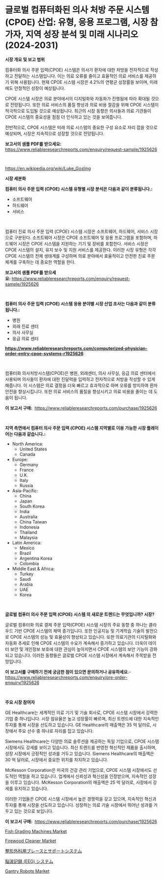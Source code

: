 <p><h1>글로벌 컴퓨터화된 의사 처방 주문 시스템 (CPOE) 산업: 유형, 응용 프로그램, 시장 참가자, 지역 성장 분석 및 미래 시나리오 (2024-2031)</h1></p><p><strong>시장 개요 및 보고 범위</strong></p>
<p><p>컴퓨터화 의사 주문 입력(CPOE) 시스템은 의사가 환자에 대한 처방을 전자적으로 작성하고 전달하는 시스템입니다. 이는 의료 오류를 줄이고 효율적인 의료 서비스를 제공하기 위해 사용됩니다. 현재 CPOE 시스템 시장은 4.2%의 연평균 성장률을 보이며, 미래에도 안정적인 성장이 예상됩니다.</p><p>CPOE 시스템 시장은 의료 분야에서의 디지털화와 자동화가 진행됨에 따라 확대될 것으로 전망됩니다. 또한 의료 서비스의 품질 향상과 의료 비용 절감을 위해 CPOE 시스템이 적극적으로 도입될 것으로 예상됩니다. 최근의 시장 동향은 의사들과 의료 기관들이 CPOE 시스템의 중요성을 점점 더 인식하고 있는 것을 보여줍니다.</p><p>전반적으로, CPOE 시스템은 미래 의료 시스템의 중요한 구성 요소로 자리 잡을 것으로 예상되며, 시장은 지속적으로 성장할 것으로 전망됩니다.</p></p>
<p><strong>보고서의 샘플 PDF를 받으세요:</strong> <a href="https://www.reliableresearchreports.com/enquiry/request-sample/1925626">https://www.reliableresearchreports.com/enquiry/request-sample/1925626</a></p>
<p>&nbsp;</p>
<p><a href="https://en.wikipedia.org/wiki/Luke_Gosling">https://en.wikipedia.org/wiki/Luke_Gosling</a></p>
<p><strong>시장 세분화</strong></p>
<p><strong>컴퓨터 의사 주문 입력 (CPOE) 시스템 유형별 시장 분석은 다음과 같이 분류됩니다.:</strong></p>
<p><ul><li>소프트웨어</li><li>하드웨어</li><li>서비스</li></ul></p>
<p>&nbsp;</p>
<p><p>컴퓨터 진료 의사 주문 입력 (CPOE) 시스템 시장은 소프트웨어, 하드웨어, 서비스 시장으로 구분된다. 소프트웨어 시장은 CPOE 소프트웨어 및 응용 프로그램을 포함하며, 하드웨어 시장은 CPOE 시스템을 지원하는 기기 및 장비를 포함한다. 서비스 시장은 CPOE 시스템의 설치, 유지 보수 및 지원 서비스를 제공한다. 이러한 시장 유형은 각각 CPOE 시스템의 전체 생태계를 구성하며 의료 분야에서 효율적이고 안전한 진료 주문 체계를 구축하는 데 중요한 역할을 한다.</p></p>
<p><strong>보고서의 샘플 PDF를 받으세요:</strong>&nbsp;<a href="https://www.reliableresearchreports.com/enquiry/request-sample/1925626">https://www.reliableresearchreports.com/enquiry/request-sample/1925626</a></p>
<p>&nbsp;</p>
<p><strong> 컴퓨터 의사 주문 입력 (CPOE) 시스템 응용 분야별 시장 산업 조사는 다음과 같이 분류됩니다.:</strong></p>
<p><ul><li>병원</li><li>외래 진료 센터</li><li>의사 사무실</li><li>응급 의료 센터</li></ul></p>
<p><strong><a href="https://www.reliableresearchreports.com/computerized-physician-order-entry-cpoe-systems-r1925626">https://www.reliableresearchreports.com/computerized-physician-order-entry-cpoe-systems-r1925626</a></strong></p>
<p>&nbsp;</p>
<p><p>컴퓨터화 의사처방시스템(CPOE)은 병원, 외래센터, 의사 사무실, 응급 의료 센터에서 사용되며 의사들이 환자에 대한 진달력을 입력하고 전자적으로 처방을 작성할 수 있게 해줍니다. 이 시스템은 의료 결정을 더욱 빠르고 효과적으로 하며 오류를 방지하여 환자 안전을 향상시킵니다. 또한 의료 서비스의 품질을 향상시키고 의료 비용을 줄이는 데 도움이 됩니다.</p></p>
<p><strong>이 보고서 구매:</strong>&nbsp; <a href="https://www.reliableresearchreports.com/purchase/1925626">https://www.reliableresearchreports.com/purchase/1925626</a></p>
<p>&nbsp;</p>
<p><strong>지역 측면에서 컴퓨터 의사 주문 입력 (CPOE) 시스템 지역별로 이용 가능한 시장 플레이어는 다음과 같습니다.:</strong></p>
<p><ul>
    <li>
        North America:
        <ul>
            <li>United States</li>
            <li>Canada</li>
        </ul>
    </li>
    <li>
        Europe:
        <ul>
            <li>Germany</li>
            <li>France</li>
            <li>U.K.</li>
            <li>Italy</li>
            <li>Russia</li>
        </ul>
    </li>
    <li>
        Asia-Pacific:
        <ul>
            <li>China</li>
            <li>Japan</li>
            <li>South Korea</li>
            <li>India</li>
            <li>Australia</li>
            <li>China Taiwan</li>
            <li>Indonesia</li>
            <li>Thailand</li>
            <li>Malaysia</li>
        </ul>
    </li>
    <li>
        Latin America:
        <ul>
            <li>Mexico</li>
            <li>Brazil</li>
            <li>Argentina Korea</li>
            <li>Colombia</li>
        </ul>
    </li>
    <li>
        Middle East & Africa:
        <ul>
            <li>Turkey</li>
            <li>Saudi</li>
            <li>Arabia</li>
            <li>UAE</li>
            <li>Korea</li>
        </ul>
    </li>
    </ul></p>
<p>&nbsp;</p>
<p><strong>글로벌 컴퓨터 의사 주문 입력 (CPOE) 시스템 의 새로운 트렌드는 무엇입니까? 시장?</strong></p>
<p><p>글로벌 컴퓨터화 의료 결제 주문 입력(CPOE) 시스템 시장의 주요 동향 중 하나는 클라우드 기반 CPOE 시스템의 채택 증가입니다. 또한 인공지능 및 기계학습 기술의 발전으로 CPOE 시스템의 성능 및 효율성이 향상되고 있습니다. 또한 의료기관의 디지털화와 자동화 추세로 인해 CPOE 시스템의 수요가 계속해서 증가하고 있습니다. 더욱이 데이터 보안 및 개인정보 보호에 대한 관심이 높아지면서 CPOE 시스템의 보안 기능이 강화되고 있습니다. 이러한 동향들은 글로벌 CPOE 시스템 시장에서 계속해서 주목받을 전망입니다.</p></p>
<p><strong>이 보고서를 구매하기 전에 궁금한 점이 있으면 문의하거나 공유하세요.</strong>- <a href="https://www.reliableresearchreports.com/enquiry/pre-order-enquiry/1925626">https://www.reliableresearchreports.com/enquiry/pre-order-enquiry/1925626</a></p>
<p>&nbsp;</p>
<p><strong>주요 시장 참여자</strong></p>
<p><p>GE Healthcare는 세계적인 의료 기기 및 기술 회사로, CPOE 시스템 시장에서 강력한 기업 중 하나입니다. 시장 점유율은 높고 성장률이 빠르며, 최신 트렌드에 대한 지속적인 투자를 통해 시장을 선도하고 있습니다. GE Healthcare의 매출액은 35 억 달러로, 시장에서 주요 선수 중 하나로 자리를 잡고 있습니다.</p><p>Siemens Healthcare는 다양한 의료 솔루션을 제공하는 독일 기업으로, CPOE 시스템 시장에서도 강세를 보이고 있습니다. 최신 트렌드를 반영한 혁신적인 제품을 출시하며, 성장 시장에서 긍정적인 성과를 거두고 있습니다. Siemens Healthcare의 매출액은 30 억 달러로, 시장에서 중요한 위치를 차지하고 있습니다.</p><p>McKesson Corporation은 미국의 건강 관리 기업으로, CPOE 시스템 시장에서도 선도적인 역할을 하고 있습니다. 업계에서 신뢰성과 혁신성을 인정받으며, 지속적인 성장을 이루고 있습니다. McKesson Corporation의 매출액은 25 억 달러로, 시장에서 강세를 유지하고 있습니다.</p><p>이러한 기업들은 CPOE 시스템 시장에서 높은 경쟁력을 갖고 있으며, 지속적인 혁신과 투자를 통해 시장을 선도하고 있습니다. 성장하는 의료 기술 시장에서 뛰어난 성과를 거두고 있는 것으로 보입니다.</p></p>
<p><strong>이 보고서 구매:</strong>&nbsp;&nbsp;<a href="https://www.reliableresearchreports.com/purchase/1925626">https://www.reliableresearchreports.com/purchase/1925626</a></p>
<p><p><a href="https://issuu.com/reportprime-2/docs/fish-grading-machines-market-size-2030.pptx">Fish Grading Machines Market</a></p><p><a href="https://github.com/syaifulanwaramsyori/Market-Research-Report-List-1/blob/main/firewood-cleaner-market.md">Firewood Cleaner Market</a></p><p><a href="https://github.com/zjkmgcs938405/Market-Research-Report-List-2/blob/main/4946500160453.md">整形外科用ブレースとサポートシステム</a></p><p><a href="https://github.com/roulaayoub-saad/Market-Research-Report-List-2/blob/main/6045794160454.md">脳波記録 (EEG) システム</a></p><p><a href="https://issuu.com/reportprime-2/docs/gantry-robots-market-size-2030.pptx">Gantry Robots Market</a></p></p>
